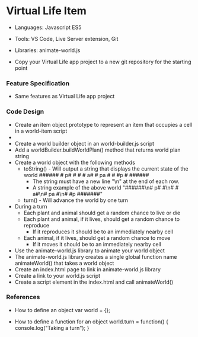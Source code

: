 
# Virtual Life Item

* Languages: Javascript ES5
* Tools: VS Code, Live Server extension, Git
* Libraries: animate-world.js

* Copy your Virtual Life app project to a new git repository for the starting point

### Feature Specification

* Same features as Virtual Life app project

### Code Design

* Create an item object prototype to represent an item that occupies a cell in a world-item script
* 
* Create a world builder object in an world-builder.js script
* Add a worldBuilder.buildWorldPlan() method that returns world plan string
* Create a world object with the following methods
	* toString() - Will output a string that displays the current state of the world
			######
			# p# #
			# # a#
			# pa #
			# #p #
			######
		* The string must have a new line "\n" at the end of each row.
		* A string example of the above world
				"######\n# p# #\n# # a#\n# pa #\n# #p #######"
	* turn() - Will advance the world by one turn
* During a turn
	* Each plant and animal should get a random chance to live or die
	* Each plant and animal, if it lives, should get a random chance to reproduce
		* If it reproduces it should be to an immediately nearby cell
	* Each animal, if it lives, should get a random chance to move
		* If it moves it should be to an immediately nearby cell
* Use the animate-world.js library to animate your world object
* The animate-world.js library creates a single global function name animateWorld() that takes a world object
* Create an index.html page to link in animate-world.js library
* Create a link to your world.js script
* Create a script element in the index.html and call animateWorld()
		<body>
			<script src="http://brickhousecodecamp.org/educationMaterials/workbenchProjects/phase-i/virtual-life-01-app/animate-world.js"></script>
			<script src="world.js"></script>
			<script>
				animateWorld(world)
			</script>
		</body>

### References

* How to define an object
		var world = {};

* How to define a function for an object
		world.turn = function() {
			console.log("Taking a turn");
		}